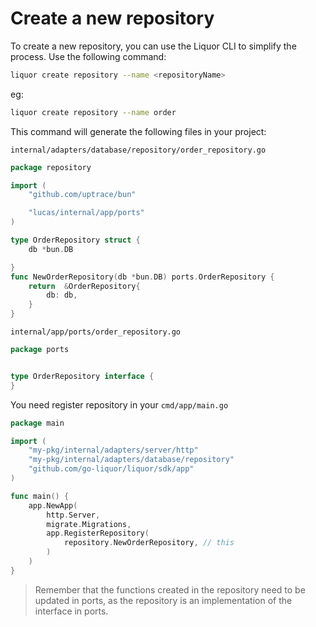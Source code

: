 # Create a new repository

To create a new repository, you can use the Liquor CLI to simplify the process. Use the following command:

```bash
liquor create repository --name <repositoryName>
```

eg:

```bash
liquor create repository --name order
```

This command will generate the following files in your project:

`internal/adapters/database/repository/order_repository.go`

```go
package repository

import (
    "github.com/uptrace/bun"

    "lucas/internal/app/ports"
)

type OrderRepository struct {
    db *bun.DB

}
func NewOrderRepository(db *bun.DB) ports.OrderRepository {
    return  &OrderRepository{
        db: db,
    }
}
```

`internal/app/ports/order_repository.go`


```go
package ports


type OrderRepository interface {
}
```


You need register repository in your `cmd/app/main.go`


```go
package main

import (
	"my-pkg/internal/adapters/server/http"
    "my-pkg/internal/adapters/database/repository"
	"github.com/go-liquor/liquor/sdk/app"
)

func main() {
	app.NewApp(
		http.Server,
		migrate.Migrations,
        app.RegisterRepository(
            repository.NewOrderRepository, // this
        )
	)
}
```

> Remember that the functions created in the repository need to be updated in ports, as the repository is an implementation of the interface in ports.